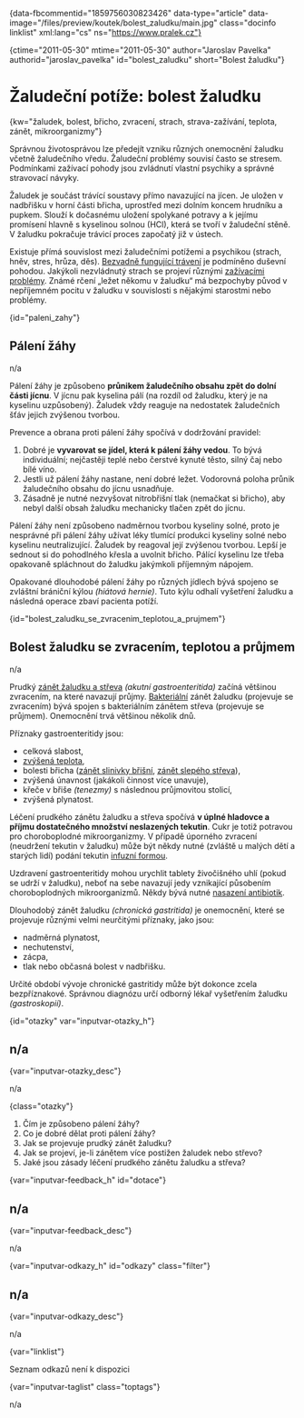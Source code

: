 
{data-fbcommentid="1859756030823426" data-type="article" data-image="/files/preview/koutek/bolest_zaludku/main.jpg" class="docinfo linklist" xml:lang="cs" ns="https://www.pralek.cz"}

{ctime="2011-05-30" mtime="2011-05-30" author="Jaroslav Pavelka" authorid="jaroslav\_pavelka" id="bolest\_zaludku" short="Bolest žaludku"}

# Žaludeční potíže: bolest žaludku

{kw="žaludek, bolest, břicho, zvracení, strach, strava-zažívání, teplota, zánět, mikroorganizmy"}

Správnou životosprávou lze předejít vzniku různých onemocnění žaludku včetně žaludečního vředu. Žaludeční problémy souvisí často se stresem. Podmínkami zažívací pohody jsou zvládnutí vlastní psychiky a správné stravovací návyky.

Žaludek je součást trávící soustavy přímo navazující na jícen. Je uložen v nadbřišku v horní části břicha, uprostřed mezi dolním koncem hrudníku a pupkem. Slouží k dočasnému uložení spolykané potravy a k jejímu promísení hlavně s kyselinou solnou (HCl), která se tvoří v žaludeční stěně. V žaludku pokračuje trávicí proces započatý již v ústech.

Existuje přímá souvislost mezi žaludečními potížemi a psychikou (strach, hněv, stres, hrůza, děs). [Bezvadně fungující trávení][1] je podmíněno duševní pohodou. Jakýkoli nezvládnutý strach se projeví různými [zažívacími problémy][2]. Známé rčení „ležet někomu v žaludku“ má bezpochyby původ v nepříjemném pocitu v žaludku v souvislosti s nějakými starostmi nebo problémy.

{id="paleni_zahy"}

## Pálení žáhy

n/a

Pálení žáhy je způsobeno **průnikem žaludečního obsahu zpět do dolní části jícnu**. V jícnu pak kyselina pálí (na rozdíl od žaludku, který je na kyselinu uzpůsobený). Žaludek vždy reaguje na nedostatek žaludečních šťáv jejich zvýšenou tvorbou.

Prevence a obrana proti pálení žáhy spočívá v dodržování pravidel:

  1. Dobré je **vyvarovat se jídel, která k pálení žáhy vedou**. To bývá individuální; nejčastěji teplé nebo čerstvé kynuté těsto, silný čaj nebo bílé víno.
  2. Jestli už pálení žáhy nastane, není dobré ležet. Vodorovná poloha průnik žaludečního obsahu do jícnu usnadňuje.
  3. Zásadně je nutné nezvyšovat nitrobřišní tlak (nemačkat si břicho), aby nebyl další obsah žaludku mechanicky tlačen zpět do jícnu.

Pálení žáhy není způsobeno nadměrnou tvorbou kyseliny solné, proto je nesprávné při pálení žáhy užívat léky tlumící produkci kyseliny solné nebo kyselinu neutralizující. Žaludek by reagoval její zvýšenou tvorbou. Lepší je sednout si do pohodlného křesla a uvolnit břicho. Pálící kyselinu lze třeba opakovaně spláchnout do žaludku jakýmkoli příjemným nápojem.

Opakované dlouhodobé pálení žáhy po různých jídlech bývá spojeno se zvláštní brániční kýlou _(hiátová hernie)_. Tuto kýlu odhalí vyšetření žaludku a následná operace zbaví pacienta potíží.

{id="bolest\_zaludku\_se\_zvracenim\_teplotou\_a\_prujmem"}

## Bolest žaludku se zvracením, teplotou a průjmem

n/a

Prudký [zánět žaludku a střeva][3] _(akutní gastroenteritida)_ začíná většinou zvracením, na které navazují průjmy. [Bakteriální][4] zánět žaludku (projevuje se zvracením) bývá spojen s bakteriálním zánětem střeva (projevuje se průjmem). Onemocnění trvá většinou několik dnů.

Příznaky gastroenteritidy jsou:

  * celková slabost,
  * [zvýšená teplota][5],
  * bolesti břicha ([zánět slinivky břišní][6], [zánět slepého střeva][7]),
  * zvýšená únavnost (jakákoli činnost více unavuje),
  * křeče v břiše _(tenezmy)_ s následnou průjmovitou stolicí,
  * zvýšená plynatost.

Léčení prudkého zánětu žaludku a střeva spočívá **v úplné hladovce a příjmu dostatečného množství neslazených tekutin**. Cukr je totiž potravou pro choroboplodné mikroorganizmy. V případě úporného zvracení (neudržení tekutin v žaludku) může být někdy nutné (zvláště u malých dětí a starých lidí) podání tekutin [infuzní formou][8].

Uzdravení gastroenteritidy mohou urychlit tablety živočišného uhlí (pokud se udrží v žaludku), neboť na sebe navazují jedy vznikající působením choroboplodných mikroorganizmů. Někdy bývá nutné [nasazení antibiotik][9].

Dlouhodobý zánět žaludku _(chronická gastritida)_ je onemocnění, které se projevuje různými velmi neurčitými příznaky, jako jsou:

  * nadměrná plynatost,
  * nechutenství,
  * zácpa,
  * tlak nebo občasná bolest v nadbřišku.

Určité období vývoje chronické gastritidy může být dokonce zcela bezpříznakové. Správnou diagnózu určí odborný lékař vyšetřením žaludku _(gastroskopií)_.

{id="otazky" var="inputvar-otazky_h"}

## n/a

{var="inputvar-otazky_desc"}

n/a

{class="otazky"}

  1. Čím je způsobeno pálení žáhy?
  2. Co je dobré dělat proti pálení žáhy?
  3. Jak se projevuje prudký zánět žaludku?
  4. Jak se projeví, je-li zánětem více postižen žaludek nebo střevo?
  5. Jaké jsou zásady léčení prudkého zánětu žaludku a střeva?

{var="inputvar-feedback_h" id="dotace"}

## n/a

{var="inputvar-feedback_desc"}

n/a

{var="inputvar-odkazy_h" id="odkazy" class="filter"}

## n/a

{var="inputvar-odkazy_desc"}

n/a

{var="linklist"}

Seznam odkazů není k dispozici

{var="inputvar-taglist" class="toptags"}

n/a

 [1]: stravovaci_navyky
 [2]: funkcni_poruchy_traveni
 [3]: zanet
 [4]: mikroorganizmy
 [5]: teplota
 [6]: zanet_slinivky
 [7]: slepak
 [8]: lekove_formy
 [9]: antibiotika

